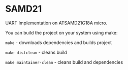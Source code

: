 # SAMD21

UART Implementation on ATSAMD21G18A micro.

You can build the project on your system using make:

`make` - downloads dependencies and builds project

`make distclean` - cleans build

`make maintainer-clean` - cleans build and dependencies
